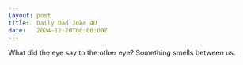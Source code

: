 ```yaml
---
layout: post
title:  Daily Dad Joke 4U
date:   2024-12-20T00:00:00Z
---
```

What did the eye say to the other eye? Something smells between us.
